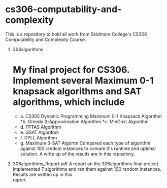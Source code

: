 # cs306-computability-and-complexity
This is a repository to hold all work from Skidmore College's CS306 Computability and Complexity Course.

1. 306algorithms
   # My final project for CS306. Implement several Maximum 0-1 knapsack algorithms and SAT algorithms, which include
      * a. CS305 Dynamic Programming Maximum 0-1 Knapsack Algorithm    
      *b. Greedy 2-Approximation Algorithm
      *c. MinCost Algorithm
      * d. FPTAS Algorithm
      * e. GSAT Algorithm
      * f. DPLL Algorithm
      * g. Maximum 3-SAT Algortm
   Compared each type of algorithm against 100 random instances to comare 
   it's runtime and optimal solution.
   A write up of the results are in this repository.
   
2. 306algorithms_Report.pdf
   A report on the 306algorithms final project. Implemented 7 algorithms and 
   ran them against 100 random instances. Results are written up in this    
   report.
   
